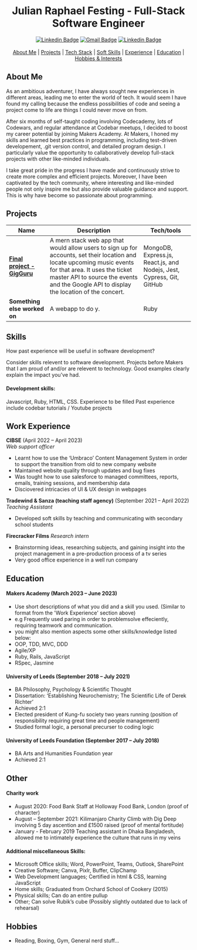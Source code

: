 <div align="center">
  <h1>Julian Raphael Festing - Full-Stack Software Engineer </h1>
  <a href="https://www.linkedin.com/in/julian-r-f"><img src="https://img.shields.io/badge/-LinkedIn-0A66C2?logo=linkedin&style=for-the-badge" alt="Linkedin Badge" /></a>
  <a href="mailto:julfesting@gmail.com"><img src="https://img.shields.io/badge/-gmail-EA4335?logo=gmail&logoColor=white&style=for-the-badge" alt="Gmail Badge" /></a>
  <a href="https://github.com/Raphael40"><img src="https://img.shields.io/badge/-github-181717?logo=github&logoColor=white&style=for-the-badge" alt="Linkedin Badge" /></a>
  <br>
  <br>
  <div>
    <a href="#-about-me">About Me</a> | 
    <a href="#-projects">Projects</a> |
    <a href="#-tech-stack">Tech Stack</a> |
    <a href="#-soft-skills">Soft Skills</a> |
    <a href="#-experience">Experience</a> |
    <a href="#-education">Education</a> |
    <a href="#-hobbies-&-interests">Hobbies & Interests</a>
  </div>
</div>

## About Me

As an ambitious adventurer, I have always sought new experiences in different areas, leading me to enter the world of tech. It would seem I have found my calling because the endless possibilities of code and seeing a project come to life are things I could never move on from. 

After six months of self-taught coding involving Codecademy, lots of Codewars, and regular attendance at Codebar meetups, I decided to boost my career potential by joining Makers Academy. At Makers, I honed my skills and learned best practices in programming, including test-driven developement, .git version control, and detailed program design. I particularly value the opportunity to callaboratively develop full-stack projects with other like-minded individuals.

I take great pride in the progress I have made and continuously strive to create more complex and efficient projects. Moreover, I have been captivated by the tech community, where interesting and like-minded people not only inspire me but also provide valuable guidance and support. This is why have become so passionate about programming.


## Projects

| Name                         | Description       | Tech/tools        |
| ---------------------------- | ----------------- | ----------------- |
| **[Final project - GigGuru](https://github.com/Raphael40/gig-guru)**           | A mern stack web app that would allow users to sign up for accounts, set their location and locate upcoming music events for that area. It uses the ticket master API to source the events and the Google API to display the location of the concert. | MongoDB, Express.js, React.js, and Nodejs, Jest, Cypress, Git, GitHub |
| **Something else worked on** | A webapp to do y. | Ruby              |

## Skills

How past experience will be useful in software development?

Consider skills relevent to software development. Projects before Makers that I am proud of and/or are relevent to technology. Good examples clearly explain the impact you've had. 

#### Development skills: 

Javascript, Ruby, HTML, CSS. 
Experience to be filled
Past experience include codebar tutorials / Youtube projects

## Work Experience

**CIBSE** (April 2022 – April 2023)  
_Web support officer_
-	Learnt how to use the ‘Umbraco’ Content Management System in order to support the transition from old to new company website 
-	Maintained website quality through updates and bug fixes 
-	Was tought how to use salesforce to managed committees, reports, emails, training sessions, and membership data
-	Disciovered intricacies of UI & UX design in webpages

**Tradewind & Sanza (teaching staff agency)** (September 2021 – April 2022)  
_Teaching Assistant_
- Developed soft skills by teaching and communicating with secondary school students

**Firecracker Films**
_Research intern_
-	Brainstorming ideas, researching subjects, and gaining insight into the project management in a pre-production process of a tv series 
-	Very good office experience in a well run company

## Education

#### Makers Academy (March 2023 – June 2023)
- Use short descriptions of what you did and a skill you used. (Similar to format from the 'Work Experience' section above)
- e.g Frequently used paring in order to problemsolve effeciently, requiring teamwork and communication.
- you might also mention aspects some other skills/knowledge listed below: 
- OOP, TDD, MVC, DDD
- Agile/XP
- Ruby, Rails, JavaScript
- RSpec, Jasmine

#### University of Leeds (September 2018 – July 2021)
- BA Philosophy, Psychology & Scientific Thought
-	Dissertation: ‘Establishing Neurochemistry; The Scientific Life of Derek Richter’
-	Achieved 2:1
-	Elected president of Kung-fu society two years running (position of responsibility requiring great time and people management)
-	Studied formal logic, a personal precurser to coding logic

#### University of Leeds Foundation (September 2017 – July 2018)
- BA Arts and Humanities Foundation year
-	Achieved 2:1

## Other

#### Charity work
- August 2020: Food Bank Staff at Holloway Food Bank, London (proof of character)
- August – September 2021: Kilimanjaro Charity Climb with Dig Deep involving 5 day ascention and £1500 raised (proof of mental fortitude)
- January - February 2019 Teaching assistant in Dhaka Bangladesh, allowed me to intimately experience the culture that runs in my veins

#### Additional miscellaneous Skills:
-	Microsoft Office skills; Word, PowerPoint, Teams, Outlook, SharePoint
-	Creative Software; Canva, Pixlr, Buffer, ClipChamp
-	Web Development languages; Certified in html & CSS, learning JavaScript
-	Home skills; Graduated from Orchard School of Cookery (2015)
-	Physical skills; Can do an entire pullup 
-	Other; Can solve Rubik’s cube (Possibly slightly outdated due to lack of rehearsal)

## Hobbies
- Reading, Boxing, Gym, General nerd stuff...